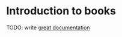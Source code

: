 # Introduction to books

TODO: write [great documentation](http://jacobian.org/writing/what-to-write/)
